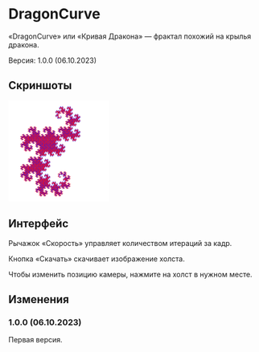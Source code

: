 # DragonCurve
«DragonCurve» или «Кривая Дракона» — фрактал похожий на крылья дракона.

Версия: 1.0.0 (06.10.2023)

## Скриншоты
<img src="img1.png" height="200">

## Интерфейс
Рычажок «Скорость» управляет количеством итераций за кадр.

Кнопка «Скачать» скачивает изображение холста.

Чтобы изменить позицию камеры, нажмите на холст в нужном месте.

## Изменения
### 1.0.0 (06.10.2023)
Первая версия.